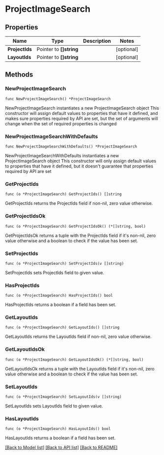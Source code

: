 # ProjectImageSearch

## Properties

Name | Type | Description | Notes
------------ | ------------- | ------------- | -------------
**ProjectIds** | Pointer to **[]string** |  | [optional] 
**LayoutIds** | Pointer to **[]string** |  | [optional] 

## Methods

### NewProjectImageSearch

`func NewProjectImageSearch() *ProjectImageSearch`

NewProjectImageSearch instantiates a new ProjectImageSearch object
This constructor will assign default values to properties that have it defined,
and makes sure properties required by API are set, but the set of arguments
will change when the set of required properties is changed

### NewProjectImageSearchWithDefaults

`func NewProjectImageSearchWithDefaults() *ProjectImageSearch`

NewProjectImageSearchWithDefaults instantiates a new ProjectImageSearch object
This constructor will only assign default values to properties that have it defined,
but it doesn't guarantee that properties required by API are set

### GetProjectIds

`func (o *ProjectImageSearch) GetProjectIds() []string`

GetProjectIds returns the ProjectIds field if non-nil, zero value otherwise.

### GetProjectIdsOk

`func (o *ProjectImageSearch) GetProjectIdsOk() (*[]string, bool)`

GetProjectIdsOk returns a tuple with the ProjectIds field if it's non-nil, zero value otherwise
and a boolean to check if the value has been set.

### SetProjectIds

`func (o *ProjectImageSearch) SetProjectIds(v []string)`

SetProjectIds sets ProjectIds field to given value.

### HasProjectIds

`func (o *ProjectImageSearch) HasProjectIds() bool`

HasProjectIds returns a boolean if a field has been set.

### GetLayoutIds

`func (o *ProjectImageSearch) GetLayoutIds() []string`

GetLayoutIds returns the LayoutIds field if non-nil, zero value otherwise.

### GetLayoutIdsOk

`func (o *ProjectImageSearch) GetLayoutIdsOk() (*[]string, bool)`

GetLayoutIdsOk returns a tuple with the LayoutIds field if it's non-nil, zero value otherwise
and a boolean to check if the value has been set.

### SetLayoutIds

`func (o *ProjectImageSearch) SetLayoutIds(v []string)`

SetLayoutIds sets LayoutIds field to given value.

### HasLayoutIds

`func (o *ProjectImageSearch) HasLayoutIds() bool`

HasLayoutIds returns a boolean if a field has been set.


[[Back to Model list]](../README.md#documentation-for-models) [[Back to API list]](../README.md#documentation-for-api-endpoints) [[Back to README]](../README.md)



